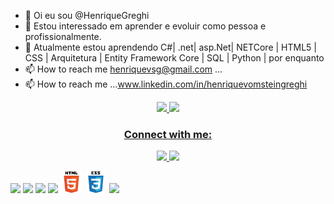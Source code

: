 - 👋 Oi eu sou  @HenriqueGreghi
- 👀 Estou interessado em aprender e evoluir como pessoa e profissionalmente.
- 🌱 Atualmente estou aprendendo C#| .net| asp.Net| NETCore | HTML5 | CSS | Arquitetura | Entity Framework Core | SQL | Python | por enquanto
- 📫 How to reach me henriquevsg@gmail.com
...
- 📫 How to reach me ...www.linkedin.com/in/henriquevomsteingreghi

<div align="center">
  <a href="https://github.com/HenriqueGreghi">
  <img height="180em" src="https://github-readme-stats.vercel.app/api?username=HenriqueGreghi&show_icons=true&theme=dark&include_all_commits=true&count_private=true"/>
  <img height="180em" src="https://github-readme-stats.vercel.app/api/top-langs/?username=HenriqueGreghi&layout=compact&langs_count=7&theme=dark"/>
</div>


<h3 align="center">Connect with me:</h3>

<p align="center">
    <a href="https://www.linkedin.com/in/henriquevomsteingreghi/">
    <img src="https://img.shields.io/badge/-LinkedIn-blue?style=for-the-badge&logo=Linkedin&logoColor=white&link=https://www.linkedin.com/in/HenriqueGreghi/">
  </a>

  <a href="mailto:henriquevsg@gmail.com">
    <img src="https://img.shields.io/badge/-Gmail-f4f4f4?style=for-the-badge&labelColor=f4f4f4&logo=gmail&logoColor=D14836&link=mailto:henriquevsg@gmail.com/">
    
    
    
<p>  

<code><a href="https://docs.microsoft.com/pt-br/users/HenriqueGreghi/challenges" target="_blank"><img src="https://cdn.icon-icons.com/icons2/2415/PNG/512/csharp_original_logo_icon_146578.png" height="40px"></a></code>
<code><a href="https://docs.microsoft.com/pt-br/users/HenriqueGreghi/challenges" target="_blank"><img src="https://upload.wikimedia.org/wikipedia/commons/thumb/e/ee/.NET_Core_Logo.svg/1200px-.NET_Core_Logo.svg.png" height="40px"></a></code>
<code><a href="https://docs.microsoft.com/pt-br/aspnet/core/?view=aspnetcore-5.0" target="_blank"><img src="https://th.bing.com/th/id/R.7f45fd721eb031819b1f3e0f160692b0?rik=czZMm6lX51OA6w&riu=http%3a%2f%2fgetcodify.com%2fwp-content%2fuploads%2f2016%2f07%2fasp.net-border.png&ehk=kA7WjiYUt6dhQQJxOLuM3O0H7IZqJiucuMBndmC7zYw%3d&risl=&pid=ImgRaw&r=0" height="40px"></a></code>
<code><a href="https://docs.microsoft.com/en-us/sql/?view=sql-server-ver15" target="_blank"><img src="https://cdn.freebiesupply.com/logos/large/2x/microsoft-sql-server-logo-png-transparent.png" height="40px"></a></code>
<code><a href="https://developer.mozilla.org/pt-BR/docs/Web/HTML"><img src="https://raw.githubusercontent.com/devicons/devicon/master/icons/html5/html5-original-wordmark.svg" height="35px"></a></code>
<code><a href="https://developer.mozilla.org/pt-BR/docs/Web/CSS"><img src="https://raw.githubusercontent.com/devicons/devicon/master/icons/css3/css3-original-wordmark.svg" height="35px"></a></code>
<code><a href="https://www.mysql.com/"><img src="https://www.mysql.com/common/logos/logo-mysql-170x115.png" height="35px"></a></code>


